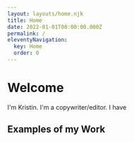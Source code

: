 ```yaml
---
layout: layouts/home.njk
title: Home
date: 2022-01-01T00:00:00.000Z
permalink: /
eleventyNavigation:
  key: Home
  order: 0
---
```

# Welcome

I'm Kristin. I'm a copywriter/editor. I have


## Examples of my Work

